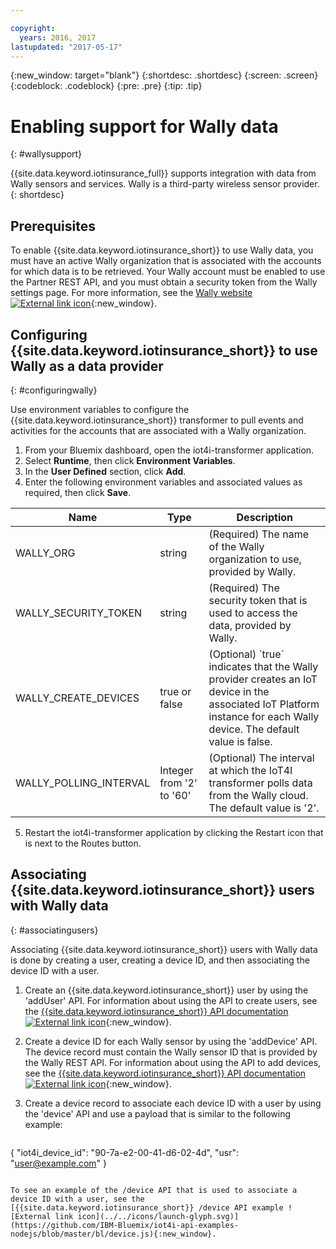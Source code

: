 ```yaml
---

copyright:
  years: 2016, 2017
lastupdated: "2017-05-17"
---
```


<!-- Common attributes used in the template are defined as follows: -->
{:new_window: target="blank"}
{:shortdesc: .shortdesc}
{:screen: .screen}
{:codeblock: .codeblock}
{:pre: .pre}
{:tip: .tip}

# Enabling support for Wally data
{: #wallysupport}

{{site.data.keyword.iotinsurance_full}} supports integration with data from Wally sensors and services. Wally is a third-party wireless sensor provider.
{: shortdesc}

## Prerequisites
To enable {{site.data.keyword.iotinsurance_short}} to use Wally data, you must have an active Wally organization that is associated with the accounts for which data is to be retrieved. Your Wally account must be enabled to use the Partner REST API, and you must obtain a security token from the Wally settings page. For more information, see the [Wally website ![External link icon](../../icons/launch-glyph.svg)](https://my.wallyhome.com/){:new_window}.

## Configuring {{site.data.keyword.iotinsurance_short}} to use Wally as a data provider
{: #configuringwally}

Use environment variables to configure the {{site.data.keyword.iotinsurance_short}} transformer to pull events and activities for the accounts that are associated with a Wally organization.

1. From your Bluemix dashboard, open the iot4i-transformer application.
2. Select **Runtime**, then click **Environment Variables**.
3. In the **User Defined** section, click **Add**.
4. Enter the following environment variables and associated values as required, then click **Save**.

  <table>
<thead>
<tr>
<th>Name</th>
<th>Type</th>
<th>Description</th>
</tr>
</thead>
<tbody>
<tr>
<td>WALLY_ORG</td>
<td>string</td>
<td>(Required) The name of the Wally organization to use, provided by Wally.</td>
</tr>
<tr>
<td>WALLY_SECURITY_TOKEN</td>
<td>string</td>
<td>(Required) The security token that is used to access the data, provided by Wally.</td>
</tr>
<tr>
<td>WALLY_CREATE_DEVICES</td>
<td>true or false</td>
<td>(Optional) `true` indicates that the Wally provider creates an IoT device in the associated IoT Platform instance for each Wally device. The default value is false. </td>
</tr>
<tr>
<td>WALLY_POLLING_INTERVAL</td>
<td>Integer from '2' to '60'</td>
<td>(Optional) The interval at which the IoT4I transformer polls data from the Wally cloud. The default value is '2'.</td>
</tr>
</tbody>
</table>

5. Restart the iot4i-transformer application by clicking the Restart icon that is next to the Routes button.


## Associating {{site.data.keyword.iotinsurance_short}} users with Wally data
{: #associatingusers}

Associating {{site.data.keyword.iotinsurance_short}} users with Wally data is done by creating a user, creating a device ID, and then associating the device ID with a user.

1. Create an {{site.data.keyword.iotinsurance_short}} user by using the 'addUser' API. For information about using the API to create users, see the [{{site.data.keyword.iotinsurance_short}} API documentation ![External link icon](../../icons/launch-glyph.svg)](https://iot4i-api-docs.mybluemix.net/#!/user/addUser){:new_window}.

2. Create a device ID for each Wally sensor by using the 'addDevice' API. The device record must contain the Wally sensor ID that is provided by the Wally REST API. For information about using the API to add devices, see the [{{site.data.keyword.iotinsurance_short}} API documentation ![External link icon](../../icons/launch-glyph.svg)](https://iot4i-api-docs.mybluemix.net/#!/device/addDevice){:new_window}.

3. Create a device record to associate each device ID with a user by using the 'device' API and use a payload that is similar to the following example:

   ```
{
  "iot4i_device_id": "90-7a-e2-00-41-d6-02-4d",
  "usr": "user@example.com"
}
```

To see an example of the /device API that is used to associate a device ID with a user, see the [{{site.data.keyword.iotinsurance_short}} /device API example ![External link icon](../../icons/launch-glyph.svg)](https://github.com/IBM-Bluemix/iot4i-api-examples-nodejs/blob/master/bl/device.js){:new_window}.  
